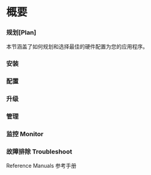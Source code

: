 # 概要


### 规划[Plan]


本节涵盖了如何规划和选择最佳的硬件配置为您的应用程序。


### 安装




### 配置


### 升级

### 管理


### 监控 Monitor



### 故障排除 Troubleshoot





Reference Manuals
参考手册